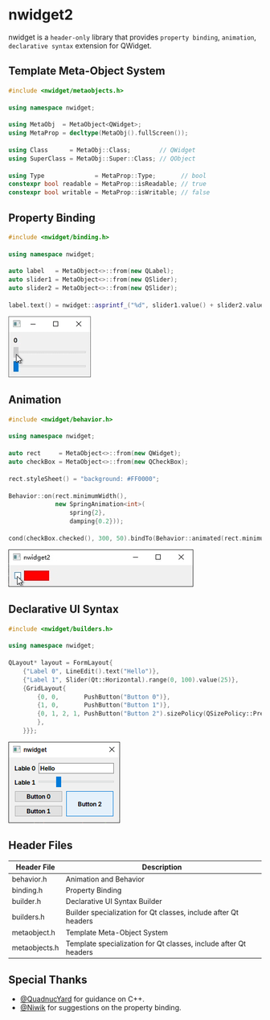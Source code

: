 # nwidget2

nwidget is a `header-only` library that provides `property binding`, `animation`, `declarative syntax` extension for QWidget.

## Template Meta-Object System

```cpp
#include <nwidget/metaobjects.h>

using namespace nwidget;

using MetaObj  = MetaObject<QWidget>;
using MetaProp = decltype(MetaObj().fullScreen());

using Class      = MetaObj::Class;        // QWidget
using SuperClass = MetaObj::Super::Class; // QObject

using Type              = MetaProp::Type;       // bool
constexpr bool readable = MetaProp::isReadable; // true
constexpr bool writable = MetaProp::isWritable; // false
```

## Property Binding

```cpp
#include <nwidget/binding.h>

using namespace nwidget;

auto label   = MetaObject<>::from(new QLabel);
auto slider1 = MetaObject<>::from(new QSlider);
auto slider2 = MetaObject<>::from(new QSlider);

label.text() = nwidget::asprintf_("%d", slider1.value() + slider2.value());
```

![](./doc/img/property_binding.gif)

## Animation

```cpp
#include <nwidget/behavior.h>

using namespace nwidget;

auto rect     = MetaObject<>::from(new QWidget);
auto checkBox = MetaObject<>::from(new QCheckBox);

rect.styleSheet() = "background: #FF0000";

Behavior::on(rect.minimumWidth(),
             new SpringAnimation<int>(
                 spring{2},
                 damping{0.2}));

cond(checkBox.checked(), 300, 50).bindTo(Behavior::animated(rect.minimumWidth()));
```

![](./doc/img/animation.gif)

## Declarative UI Syntax

```cpp
#include <nwidget/builders.h>

using namespace nwidget;

QLayout* layout = FormLayout{
    {"Label 0", LineEdit().text("Hello")},
    {"Label 1", Slider(Qt::Horizontal).range(0, 100).value(25)},
    {GridLayout{
        {0, 0,       PushButton("Button 0")},
        {1, 0,       PushButton("Button 1")},
        {0, 1, 2, 1, PushButton("Button 2").sizePolicy(QSizePolicy::Preferred, QSizePolicy::Expanding),
        },
    }}};
```

![](./doc/img/declarative_ui_syntax.png)

## Header Files

| Header File   | Description                                                      |
| ------------- | ---------------------------------------------------------------- |
| behavior.h    | Animation and Behavior                                           |
| binding.h     | Property Binding                                                 |
| builder.h     | Declarative UI Syntax Builder                                    |
| builders.h    | Builder specialization for Qt classes, include after Qt headers  |
| metaobject.h  | Template Meta-Object System                                      |
| metaobjects.h | Template specialization for Qt classes, include after Qt headers |

## Special Thanks

- [@QuadnucYard](https://github.com/QuadnucYard) for guidance on C++.
- [@Niwik](https://github.com/niwik-dev) for suggestions on the property binding.
